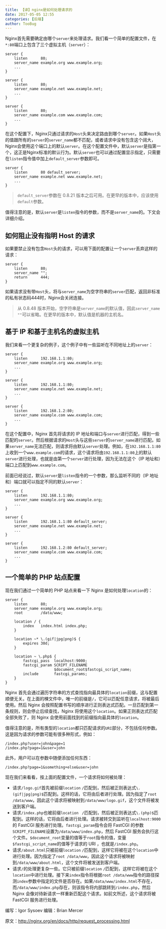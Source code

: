 ```yaml
---
title: 【译】nginx是如何处理请求的
date: 2017-05-05 12:55
categories: [后端]
author: TooBug
---
```


Nginx首先需要确定由哪个`server`来处理请求。我们看一个简单的配置文件，在`*:80`端口上包含了三个虚拟主机（`server`）：

```
server {
    listen      80;
    server_name example.org www.example.org;
    ...
}

server {
    listen      80;
    server_name example.net www.example.net;
    ...
}

server {
    listen      80;
    server_name example.com www.example.com;
    ...
}
```

在这个配置下，Nginx只通过请求的`Host`头来决定路由到哪个`server`。如果`Host`头的值跟所有的`server`的`server_name`都不匹配，或者请求中没有包含这个阔大，Nginx会使用这个端口上的默认`server`。在这个配置文件中，默认`server`是指第一个，这正是Nginx标准的默认行为。默认`server`也可以通过配置显示指定，只需要在`listen`指令值中加上`default_server`参数即可。

<!-- more -->

```
server {
    listen      80 default_server;
    server_name example.net www.example.net;
    ...
}
```

> `default_server`参数在 0.8.21 版本之后可用。在更早的版本中，应该使用`default`参数。

值得注意的是，默认`server`是`listen`指令的参数，而不是`server_name`的。下文会详细介绍。

## 如何阻止没有指明 Host 的请求

如果要禁止没有包含`Host`头的请求，可以用下面的配置让一个`server`丢弃这样的请求：

```
server {
    listen      80;
    server_name "";
    return      444;
}
```

如果请求没有带`Host`头，将与`server_name`为空字符串的`server`匹配，返回非标准的私有状态码444时，Nginx会关闭连接。

> 从 0.8.48 版本开始，空字符串是`server_name`的默认值，因此`server_name ""`可以省略。在更早的版本中，默认值是机器的主机名。

## 基于 IP 和基于主机名的虚拟主机

我们来看一个更复杂的例子，这个例子中有一些监听在不同地址上的`server`：

```
server {
    listen      192.168.1.1:80;
    server_name example.org www.example.org;
    ...
}

server {
    listen      192.168.1.1:80;
    server_name example.net www.example.net;
    ...
}

server {
    listen      192.168.1.2:80;
    server_name example.com www.example.com;
    ...
}
```

在这个配置中，Nginx 首先将请求的 IP 地址和端口与`server`进行匹配，得到一些匹配的`server`。然后根据请求的`Host`头与这些`server`的`server_name`进行匹配。如果`server_name`无法匹配，则请求将由默认`server`处理。例如，在`192.168.1.1:80`上收到一个`www.example.com`的请求，这个请求将由`192.168.1.1:80`上的默认`server`进行处理，也就是由第一个`server`进行处理，因为无法在这个（IP 地址和）端口上匹配到`www.example.com`。

前面已经说过，默认`server`是`listen`指令的一个参数，那么监听不同的（IP 地址和）端口就可以指定不同的默认`server`：

```
server {
    listen      192.168.1.1:80;
    server_name example.org www.example.org;
    ...
}

server {
    listen      192.168.1.1:80 default_server;
    server_name example.net www.example.net;
    ...
}

server {
    listen      192.168.1.2:80 default_server;
    server_name example.com www.example.com;
    ...
}
```

## 一个简单的 PHP 站点配置

现在我们通过一个简单的 PHP 站点来看一下 Nginx 是如何处理`location`的：

```
server {
    listen      80;
    server_name example.org www.example.org;
    root        /data/www;

    location / {
        index   index.html index.php;
    }

    location ~* \.(gif|jpg|png)$ {
        expires 30d;
    }

    location ~ \.php$ {
        fastcgi_pass  localhost:9000;
        fastcgi_param SCRIPT_FILENAME
                      $document_root$fastcgi_script_name;
        include       fastcgi_params;
    }
}
```

Nginx 首先会通过遍历字符串的方式查找指向最具体的`location`前缀，这与配置顺便无关。在上面的楝文件中，唯一的前缀是`/`，它可以匹配任意请求，将被最后使用。然后 Nginx 会按照配置书写的顺序进行正则表达式匹配。一旦匹配到第一条规则，则会停止后续查找，Nginx 将使用这个`location`。如果正则表达式匹配全部失败了，则 Nginx 会使用前面找到的前缀指向最具体的`location`。

值得注意的是，所有类型的`location`都只匹配请求的`URI`部分，不包括任何参数。这是因为请求的参数可能有很多种形式，例如：

```
/index.php?user=john&page=1
/index.php?page=1&user=john
```

此外，用户可以在参数中随便添加任何东西：

```
/index.php?page=1&something+else&user=john
```

现在我们来看看，按上面的配置文件，一个请求将如何被处理：

- 请求`/logo.gif`首先被前缀`location` `/`匹配到，然后被正则表达式`\.(gif|jpg|png)$`匹配到。这样的话，它将由后者进行处理。因为指定了`root /data/www`，因此这个请求将被映射到`/data/www/logo.gif`，这个文件将被发送到客户端。
- 请求`/index.php`也被前缀`location ` `/`匹配到，然后被正则表达式`\.(php)$`匹配到。这样的话，它将由后者进行处理。请求被转交到监听在`localhost:9000`的 FastCGI 服务进行处理。`fastcgi_param`指令会将 FastCGI 的参数`SCRIPT_FILENAME`设置为`/data/www/index.php`，然后 FastCGI 服务会执行这个文件。`$document_root`变量的值等于`root`指令的值，变量`$fastcgi_script_name`的值等于请求的 URI ，也就是`/index.php`。
- 请求`/about.html`只被前缀`location` `/`匹配到，这样它将被在这个`location`中进行处理。因为指定了`root /data/www`，因此这个请求将被映射到`/data/www/about.html`，这个文件将被发送到客户端。
- 请求`/`的处理更复杂一些。它只被前缀`location` `/`匹配到，这样它将被在这个`location`中进行处理。接下来`index`指令将根据`root /data/www`指令的路径探测`index`参数中指定的文件是否存在。如果`/data/www/index.html`不存在，而`/data/www/index.php`存在，则该指令将内部跳转到`/index.php`，然后 Nginx 会像对待新请求一样重新匹配这个请求。如前文所述，这个请求将被 FastCGI 服务进行处理。

编写：Igor Sysoev 编辑：Brian Mercer

原文：<http://nginx.org/en/docs/http/request_processing.html>
